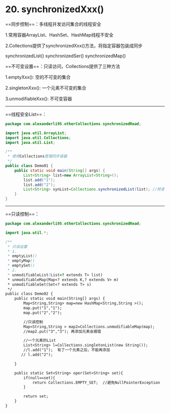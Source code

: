 # 20. synchronizedXxx()

==同步控制==：多线程并发访问集合的线程安全

1.常用容器ArrayList、HashSet、HashMap线程不安全

2.Collections提供了synchronizedXxx()方法，将指定容器包装成同步

synchronizedList() synchronizedSer() synchronizedMap()

==不可变设置==：只读访问，Collections提供了三种方法

1.emptyXxx(): 空的不可变的集合

2.singletonXxx(): 一个元素不可变的集合

3.unmodifiableXxx(): 不可变容器

---------

==线程安全List==：

~~~java
package com.alexanderli95.otherCollections.synchronizedRead;

import java.util.ArrayList;
import java.util.Collections;
import java.util.List;

/**
 * 使用Collections管理同步容器
 */
public class Demo01 {
    public static void main(String[] args) {
        List<String> list=new ArrayList<String>();
        list.add("1");
        list.add("2");
        List<String> synList=Collections.synchronizedList(list); //转变为线程安全的List
    }
}
~~~

-----

 ==只读控制==：

~~~java
package com.alexanderli95.otherCollections.synchronizedRead;

import java.util.*;

/**
 * 只读设置
 * 1.
 * emptyList()
 * emptyMap()
 * emptySet()
 * 2.
 * unmodifiableList(List<? extends T> list)
 * unmodifiableMap(Map<? extends K,? extends V> m)
 * unmodifiableSet(Set<? extends T> s)
 */
public class Demo02 {
    public static void main(String[] args) {
        Map<String,String> map=new HashMap<String,String >();
        map.put("1","1");
        map.put("2","2");

        //只读控制
        Map<String,String > map2=Collections.unmodifiableMap(map);
        //map2.put("3","3"); 再添加元素会报错

        //一个元素的List
        List<String> l=Collections.singletonList(new String());
        //l.add("1");  有了一个元素之后，不能再添加
       // l.add("2");

    }

    public static Set<String> oper(Set<String> set){
        if(null==set){
            return Collections.EMPTY_SET;  //避免NullPointerException
        }

        return set;
    }
}

~~~

